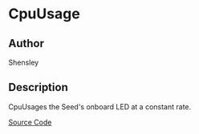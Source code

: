 # CpuUsage

## Author

Shensley

## Description

CpuUsages the Seed's onboard LED at a constant rate.

[Source Code](https://github.com/electro-smith/DaisyExamples/tree/master/seed/CpuUsage)
